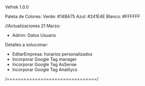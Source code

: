 Vefrek 1.0.0

Paleta de Colores:
Verde: #14BA75
Azul: #241E4E
Blanco: #FFFFFF

//Actualizaciones 21 Marzo:

- Admin: Datos Usuario

Detalles a solucoinar:

- EditarEmpresa: horarios personalizados
- Incorporar Google Tag manager
- Incorporar Google Tag AsSense
- Incorporar Google Tag Analitycs

/================================/
